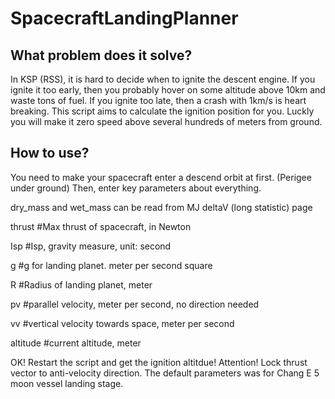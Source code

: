 # SpacecraftLandingPlanner

## What problem does it solve?
In KSP (RSS), it is hard to decide when to ignite the descent engine. If you ignite it too early, then you probably hover on some altitude above 10km and waste tons of fuel. If you ignite too late, then a crash with 1km/s is heart breaking. This script aims to calculate the ignition position for you. Luckly you will make it zero speed above several hundreds of meters from ground.

## How to use?
You need to make your spacecraft enter a descend orbit at first. (Perigee under ground)
Then, enter key parameters about everything.

dry_mass and wet_mass can be read from MJ deltaV (long statistic) page

thrust #Max thrust of spacecraft, in Newton

Isp #Isp, gravity measure, unit: second

g #g for landing planet. meter per second square

R #Radius of landing planet, meter

pv #parallel velocity, meter per second, no direction needed

vv #vertical velocity towards space, meter per second

altitude #current altitude, meter

OK! Restart the script and get the ignition altitdue!
Attention! Lock thrust vector to anti-velocity direction.
The default parameters was for Chang E 5 moon vessel landing stage.
